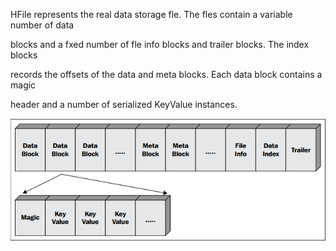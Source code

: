 HFile represents the real data storage fle. The fles contain a variable number of data

blocks and a fxed number of fle info blocks and trailer blocks. The index blocks

records the offsets of the data and meta blocks. Each data block contains a magic

header and a number of serialized KeyValue instances.



![](/images/HFile.png)

